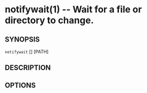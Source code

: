notifywait(1) -- Wait for a file or directory to change.
=============================================

## SYNOPSIS

`notifywait` [<options>] [PATH]

## DESCRIPTION

## OPTIONS

